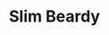 ---
title: Slim Beardy
image: /assets/img/slimbeardy.webp
scores:
  filter: "item.author == 'slimbeardy'"
  sort: date
  reverse: true
---